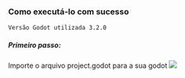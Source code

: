 <h3>Como executá-lo com sucesso</h3>

```Versão Godot utilizada 3.2.0```

<h5>Primeiro passo:</h5>
Importe o arquivo project.godot para a sua godot
<img src="https://github.com/guilhermeHomma/godot_test/README_IMGs/project.png">
